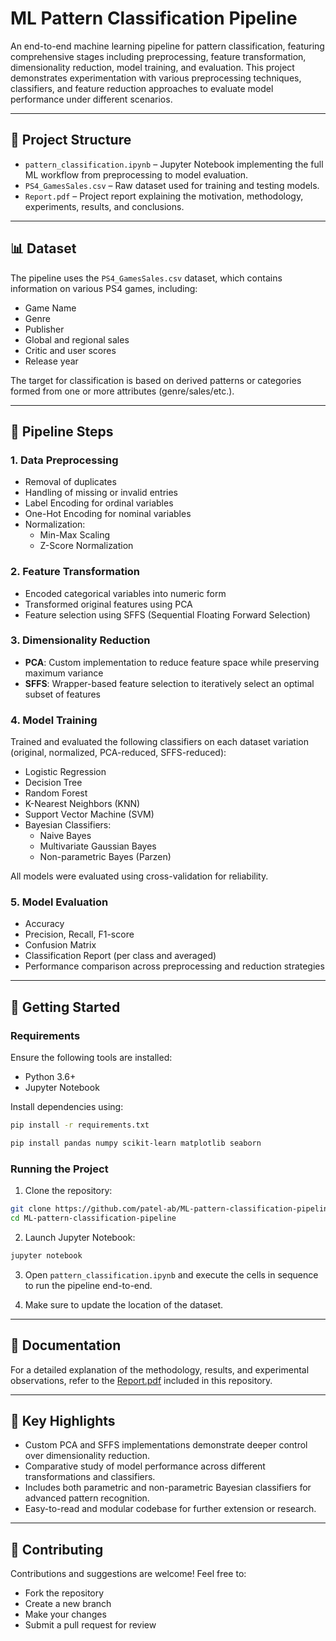 
# ML Pattern Classification Pipeline

An end-to-end machine learning pipeline for pattern classification, featuring comprehensive stages including preprocessing, feature transformation, dimensionality reduction, model training, and evaluation. This project demonstrates experimentation with various preprocessing techniques, classifiers, and feature reduction approaches to evaluate model performance under different scenarios.

---

## 📁 Project Structure

- `pattern_classification.ipynb` – Jupyter Notebook implementing the full ML workflow from preprocessing to model evaluation.
- `PS4_GamesSales.csv` – Raw dataset used for training and testing models.
- `Report.pdf` – Project report explaining the motivation, methodology, experiments, results, and conclusions.


---

## 📊 Dataset

The pipeline uses the `PS4_GamesSales.csv` dataset, which contains information on various PS4 games, including:

- Game Name
- Genre
- Publisher
- Global and regional sales
- Critic and user scores
- Release year

The target for classification is based on derived patterns or categories formed from one or more attributes (genre/sales/etc.).

---

## 🧪 Pipeline Steps

### 1. Data Preprocessing
- Removal of duplicates
- Handling of missing or invalid entries
- Label Encoding for ordinal variables
- One-Hot Encoding for nominal variables
- Normalization:
  - Min-Max Scaling
  - Z-Score Normalization

### 2. Feature Transformation
- Encoded categorical variables into numeric form
- Transformed original features using PCA
- Feature selection using SFFS (Sequential Floating Forward Selection)

### 3. Dimensionality Reduction
- **PCA**: Custom implementation to reduce feature space while preserving maximum variance
- **SFFS**: Wrapper-based feature selection to iteratively select an optimal subset of features

### 4. Model Training
Trained and evaluated the following classifiers on each dataset variation (original, normalized, PCA-reduced, SFFS-reduced):
- Logistic Regression
- Decision Tree
- Random Forest
- K-Nearest Neighbors (KNN)
- Support Vector Machine (SVM)
- Bayesian Classifiers:
  - Naive Bayes
  - Multivariate Gaussian Bayes
  - Non-parametric Bayes (Parzen)

All models were evaluated using cross-validation for reliability.

### 5. Model Evaluation
- Accuracy
- Precision, Recall, F1-score
- Confusion Matrix
- Classification Report (per class and averaged)
- Performance comparison across preprocessing and reduction strategies

---

## 🚀 Getting Started

### Requirements

Ensure the following tools are installed:

- Python 3.6+
- Jupyter Notebook

Install dependencies using:

```bash
pip install -r requirements.txt
```

```bash
pip install pandas numpy scikit-learn matplotlib seaborn
```

### Running the Project

1. Clone the repository:
```bash
git clone https://github.com/patel-ab/ML-pattern-classification-pipeline.git
cd ML-pattern-classification-pipeline
```

2. Launch Jupyter Notebook:
```bash
jupyter notebook
```

3. Open `pattern_classification.ipynb` and execute the cells in sequence to run the pipeline end-to-end.
   
4. Make sure to update the location of the dataset.

---

## 📄 Documentation

For a detailed explanation of the methodology, results, and experimental observations, refer to the [Report.pdf](./Report.pdf) included in this repository.

---

## 📌 Key Highlights

- Custom PCA and SFFS implementations demonstrate deeper control over dimensionality reduction.
- Comparative study of model performance across different transformations and classifiers.
- Includes both parametric and non-parametric Bayesian classifiers for advanced pattern recognition.
- Easy-to-read and modular codebase for further extension or research.

---

## 🤝 Contributing

Contributions and suggestions are welcome! Feel free to:
- Fork the repository
- Create a new branch
- Make your changes
- Submit a pull request for review

